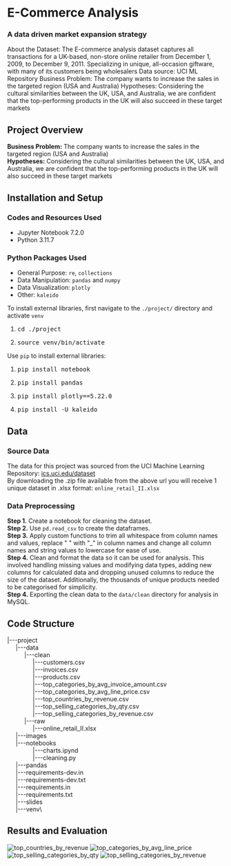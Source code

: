 # E-Commerce Analysis
### A data driven market expansion strategy

About the Dataset: The E-commerce analysis dataset captures all transactions for a UK-based, non-store online retailer from December 1, 2009, to December 9, 2011. Specializing in unique, all-occasion giftware, with many of its customers being wholesalers
Data source: UCI ML Repository
Business Problem: The company wants to increase the sales in the targeted region (USA and Australia)
Hypotheses: Considering the cultural similarities between the UK, USA, and Australia, we are confident that the top-performing products in the UK will also succeed in these target markets

## Project Overview
**Business Problem:** The company wants to increase the sales in the targeted region (USA and Australia)\
**Hypotheses:** Considering the cultural similarities between the UK, USA, and Australia, we are confident that the top-performing products in the UK will also succeed in these target markets

## Installation and Setup
### Codes and Resources Used
- Jupyter Notebook 7.2.0
- Python 3.11.7
### Python Packages Used
- General Purpose: `re`, `collections`
- Data Manipulation: `pandas` and `numpy`
- Data Visualization: `plotly`
- Other: `kaleido`

To install external libraries, first navigate to the `./project/` directory and activate `venv`
1. <pre>cd ./project</pre>
2. <pre>source venv/bin/activate</pre>
Use `pip` to install external libraries:
1. <pre>pip install notebook</pre>
2. <pre>pip install pandas</pre>
3. <pre>pip install plotly==5.22.0</pre>
5. <pre>pip install -U kaleido</pre>

## Data
### Source Data
The data for this project was sourced from the UCI Machine Learning Repository: [ics.uci.edu/dataset](https://archive.ics.uci.edu/dataset/502/online+retail+ii)\
By downloading the .zip file available from the above url you will receive 1 unique dataset in .xlsx format: `online_retail_II.xlsx`
### Data Preprocessing
**Step 1.** Create a notebook for cleaning the dataset.\
**Step 2.** Use `pd.read_csv` to create the dataframes.\
**Step 3.** Apply custom functions to trim all whitespace from column names and values, replace " " with "_" in column names and change all column names and string values to lowercase for ease of use.\
**Step 4.** Clean and format the data so it can be used for analysis. This involved handling missing values and modifying data types, adding new columns for calculated data and dropping unused columns to reduce the size of the dataset. Additionally, the thousands of unique products needed to be categorised for simplicity.\
**Step 4.** Exporting the clean data to the `data/clean` directory for analysis in MySQL.

## Code Structure
|---project\
&nbsp;&nbsp;&nbsp;&nbsp;&nbsp;|---data\
&nbsp;&nbsp;&nbsp;&nbsp;&nbsp;&nbsp;&nbsp;&nbsp;&nbsp;&nbsp;|---clean\
&nbsp;&nbsp;&nbsp;&nbsp;&nbsp;&nbsp;&nbsp;&nbsp;&nbsp;&nbsp;&nbsp;&nbsp;&nbsp;&nbsp;&nbsp;|---customers.csv\
&nbsp;&nbsp;&nbsp;&nbsp;&nbsp;&nbsp;&nbsp;&nbsp;&nbsp;&nbsp;&nbsp;&nbsp;&nbsp;&nbsp;&nbsp;|---invoices.csv\
&nbsp;&nbsp;&nbsp;&nbsp;&nbsp;&nbsp;&nbsp;&nbsp;&nbsp;&nbsp;&nbsp;&nbsp;&nbsp;&nbsp;&nbsp;|---products.csv\
&nbsp;&nbsp;&nbsp;&nbsp;&nbsp;&nbsp;&nbsp;&nbsp;&nbsp;&nbsp;&nbsp;&nbsp;&nbsp;&nbsp;&nbsp;|---top_categories_by_avg_invoice_amount.csv\
&nbsp;&nbsp;&nbsp;&nbsp;&nbsp;&nbsp;&nbsp;&nbsp;&nbsp;&nbsp;&nbsp;&nbsp;&nbsp;&nbsp;&nbsp;|---top_categories_by_avg_line_price.csv\
&nbsp;&nbsp;&nbsp;&nbsp;&nbsp;&nbsp;&nbsp;&nbsp;&nbsp;&nbsp;&nbsp;&nbsp;&nbsp;&nbsp;&nbsp;|---top_countries_by_revenue.csv\
&nbsp;&nbsp;&nbsp;&nbsp;&nbsp;&nbsp;&nbsp;&nbsp;&nbsp;&nbsp;&nbsp;&nbsp;&nbsp;&nbsp;&nbsp;|---top_selling_categories_by_qty.csv\
&nbsp;&nbsp;&nbsp;&nbsp;&nbsp;&nbsp;&nbsp;&nbsp;&nbsp;&nbsp;&nbsp;&nbsp;&nbsp;&nbsp;&nbsp;|---top_selling_categories_by_revenue.csv\
&nbsp;&nbsp;&nbsp;&nbsp;&nbsp;&nbsp;&nbsp;&nbsp;&nbsp;&nbsp;|---raw\
&nbsp;&nbsp;&nbsp;&nbsp;&nbsp;&nbsp;&nbsp;&nbsp;&nbsp;&nbsp;&nbsp;&nbsp;&nbsp;&nbsp;&nbsp;|---online_retail_II.xlsx\
&nbsp;&nbsp;&nbsp;&nbsp;&nbsp;|---images\
&nbsp;&nbsp;&nbsp;&nbsp;&nbsp;|---notebooks\
&nbsp;&nbsp;&nbsp;&nbsp;&nbsp;&nbsp;&nbsp;&nbsp;&nbsp;&nbsp;&nbsp;&nbsp;&nbsp;&nbsp;&nbsp;|---charts.ipynd\
&nbsp;&nbsp;&nbsp;&nbsp;&nbsp;&nbsp;&nbsp;&nbsp;&nbsp;&nbsp;&nbsp;&nbsp;&nbsp;&nbsp;&nbsp;|---cleaning.py\
&nbsp;&nbsp;&nbsp;&nbsp;&nbsp;|---pandas\
&nbsp;&nbsp;&nbsp;&nbsp;&nbsp;|---requirements-dev.in\
&nbsp;&nbsp;&nbsp;&nbsp;&nbsp;|---requirements-dev.txt\
&nbsp;&nbsp;&nbsp;&nbsp;&nbsp;|---requirements.in\
&nbsp;&nbsp;&nbsp;&nbsp;&nbsp;|---requirements.txt\
&nbsp;&nbsp;&nbsp;&nbsp;&nbsp;|---slides\
&nbsp;&nbsp;&nbsp;&nbsp;&nbsp;|---venv\

## Results and Evaluation
![top_countries_by_revenue](https://github.com/aldillon88/ecommerce-analysis-with-sql/assets/169060819/a7b4dea9-9dbe-4380-8fbe-8ae98ce5edfd)
![top_categories_by_avg_line_price](https://github.com/aldillon88/ecommerce-analysis-with-sql/assets/169060819/b5572fd0-a494-4397-8b41-ceff4772f1d5)
![top_selling_categories_by_qty](https://github.com/aldillon88/ecommerce-analysis-with-sql/assets/169060819/77a04790-a2c4-47c5-a730-bd13c1069dac)
![top_selling_categories_by_revenue](https://github.com/aldillon88/ecommerce-analysis-with-sql/assets/169060819/a6758661-764d-4023-83fb-bfb5bcab7f44)


